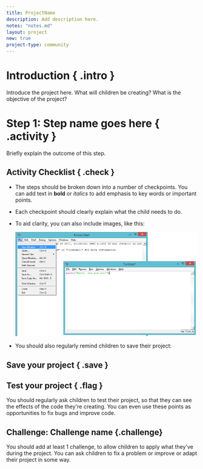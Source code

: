 ```yaml
---
title: ProjectName
description: Add description here.
notes: "notes.md"
layout: project
new: true
project-type: community
---
```


# Introduction { .intro }

Introduce the project here. What will children be creating? What is the objective of the project?

# Step 1: Step name goes here { .activity }

Briefly explain the outcome of this step.

## Activity Checklist { .check }

+ The steps should be broken down into a number of checkpoints. You can add text in __bold__ or _italics_ to add emphasis to key words or important points.

+ Each checkpoint should clearly explain what the child needs to do.

+ To aid clarity, you can also include images, like this:

	![screenshot](images/image.png)

+ You should also regularly remind children to save their project:

## Save your project { .save }

## Test your project { .flag }
You should regularly ask children to test their project, so that they can see the effects of the code they're creating. You can even use these points as opportunities to fix bugs and improve code.

## Challenge: Challenge name {.challenge}
You should add at least 1 challenge, to allow children to apply what they've during the project. You can ask children to fix a problem or improve or adapt their project in some way. 